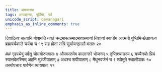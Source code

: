 ```yaml
---
title: अमावास्या
tags: अमावास्या, पूर्णिमा, पर्व
unicode_script: devanagari
emphasis_as_inline_comments: true
---
```


दिवादित्यः सत्त्वानि गोपायति नक्तं चन्द्रमास्तस्मादमावास्यायां निशायां स्वाधीय आत्मनो गुप्तिमिच्छेत्प्रायत्य ब्रह्मचर्यकाले चर्यया च १९ सह ह्येतां रात्रिं सूर्याचन्द्रमसौ वसतः २० 

##‌ गृहस्थेषु
पर्वसु चोभयोरुपवासः ४ औपवस्तमेव कालान्तरे भोजनम् ५ तृप्तिश्चान्नस्य ६ यच्चैनयोः प्रियं स्यात्तदेतस्मिन्न् अहनि भुञ्जीयाताम् ७ अधश्च शयीयाताम् ८ मैथुनवर्जनं च ९ श्वोभूते स्थालीपाकः १० तस्योपचारः पार्वणेन व्याख्यातः ११ 